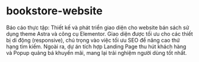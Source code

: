 # bookstore-website
Báo cáo thực tập: Thiết kế và phát triển giao diện cho website bán sách sử dụng theme Astra và công cụ Elementor. Giao diện được tối ưu cho các thiết bị di động (responsive), chú trọng vào việc tối ưu SEO để nâng cao thứ hạng tìm kiếm. Ngoài ra, dự án tích hợp Landing Page thu hút khách hàng và Popup quảng bá khuyến mãi, mang lại trải nghiệm người dùng tốt nhất.


